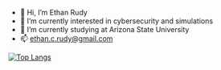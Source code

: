 - 👋 Hi, I’m Ethan Rudy
- 👀 I’m currently interested in cybersecurity and simulations
- 🌵 I’m currently studying at Arizona State University
- 📫 ethan.c.rudy@gmail.com

[![Top Langs](https://github-readme-stats.vercel.app/api/top-langs/?username=ethanrudy&exclude_repo=kummer2&theme=gruvbox)](https://github.com/ethanrudy/github-readme-stats)

<!---
EthanRudy1/EthanRudy1 is a ✨ special ✨ repository because its `README.md` (this file) appears on your GitHub profile.
You can click the Preview link to take a look at your changes.
--->

